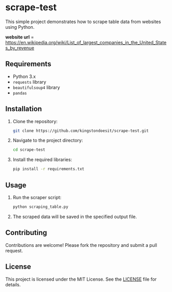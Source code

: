# scrape-test

This simple project demonstrates how to scrape table data from websites using Python.

**website url** = https://en.wikipedia.org/wiki/List_of_largest_companies_in_the_United_States_by_revenue

## Requirements

- Python 3.x
- `requests` library
- `beautifulsoup4` library
- `pandas`

## Installation

1. Clone the repository:

    ```bash
    git clone https://github.com/kingstondoesit/scrape-test.git
    ```

2. Navigate to the project directory:

    ```bash
    cd scrape-test
    ```

3. Install the required libraries:

    ```bash
    pip install -r requirements.txt
    ```

## Usage

1. Run the scraper script:

    ```bash
    python scraping_table.py
    ```

2. The scraped data will be saved in the specified output file.

## Contributing

Contributions are welcome! Please fork the repository and submit a pull request.

## License

This project is licensed under the MIT License. See the [LICENSE](LICENSE) file for details.
